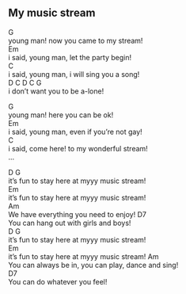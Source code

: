 ## My music stream

G  
young man! now you came to my stream!  
Em  
i said, young man, let the party begin!  
C  
i said, young man, i will sing you a song!  
D             C    D  C   G  
i don’t want you to be a-lone!  

G  
young man! here you can be ok!  
Em  
i said, young man, even if you’re not gay!  
C  
i said, come here! to my wonderful stream!  
... 

D                           G  
it’s fun to stay here at myyy music stream!  
                      Em    
it’s fun to stay here at myyy music stream!  
Am  
We have everything you need to enjoy!
D7   
You can hang out with girls and boys!  
D                           G  
it’s fun to stay here at myyy music stream!  
Em  
it’s fun to stay here at myyy music stream! 
Am   
You can always be in, you can play, dance and sing!  
D7  
You can do whatever you feel!  

